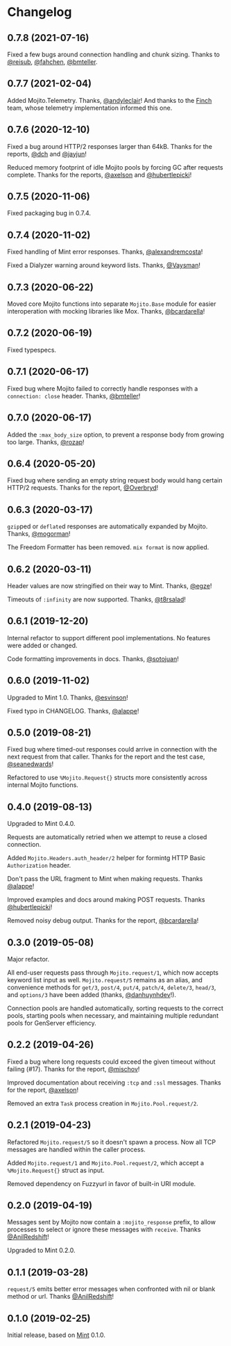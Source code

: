 # Changelog

## 0.7.8 (2021-07-16)

Fixed a few bugs around connection handling and chunk sizing. Thanks to
[@reisub](https://github.com/reisub), [@fahchen](https://github.com/fahchen),
[@bmteller](https://github.com/bmteller).

## 0.7.7 (2021-02-04)

Added Mojito.Telemetry. Thanks,
[@andyleclair](https://github.com/andyleclair)! And thanks to the
[Finch](https://github.com/keathley/finch) team, whose telemetry
implementation informed this one.

## 0.7.6 (2020-12-10)

Fixed a bug around HTTP/2 responses larger than 64kB. Thanks for the
reports, [@dch](https://github.com/dch) and
[@jayjun](https://github.com/jayjun)!

Reduced memory footprint of idle Mojito pools by forcing GC after
requests complete. Thanks for the reports,
[@axelson](https://github.com/axelson) and
[@hubertlepicki](https://github.com/hubertlepicki)!

## 0.7.5 (2020-11-06)

Fixed packaging bug in 0.7.4.

## 0.7.4 (2020-11-02)

Fixed handling of Mint error responses.
Thanks, [@alexandremcosta](https://github.com/alexandremcosta)!

Fixed a Dialyzer warning around keyword lists.
Thanks, [@Vaysman](https://github.com/Vaysman)!

## 0.7.3 (2020-06-22)

Moved core Mojito functions into separate `Mojito.Base` module for
easier interoperation with mocking libraries like Mox. Thanks,
[@bcardarella](https://github.com/bcardarella)!

## 0.7.2 (2020-06-19)

Fixed typespecs.

## 0.7.1 (2020-06-17)

Fixed bug where Mojito failed to correctly handle responses with
a `connection: close` header. Thanks,
[@bmteller](https://github.com/bmteller)!

## 0.7.0 (2020-06-17)

Added the `:max_body_size` option, to prevent a response body from
growing too large. Thanks, [@rozap](https://github.com/rozap)!

## 0.6.4 (2020-05-20)

Fixed bug where sending an empty string request body would hang certain
HTTP/2 requests. Thanks for the report,
[@Overbryd](https://github.com/Overbryd)!

## 0.6.3 (2020-03-17)

`gzip`ped or `deflate`d responses are automatically expanded by
Mojito. Thanks, [@mogorman](https://github.com/mogorman)!

The Freedom Formatter has been removed. `mix format` is now applied.

## 0.6.2 (2020-03-11)

Header values are now stringified on their way to Mint. Thanks,
[@egze](https://github.com/egze)!

Timeouts of `:infinity` are now supported. Thanks,
[@t8rsalad](https://github.com/t8rsalad)!

## 0.6.1 (2019-12-20)

Internal refactor to support different pool implementations. No features
were added or changed.

Code formatting improvements in docs. Thanks,
[@sotojuan](https://github.com/sotojuan)!

## 0.6.0 (2019-11-02)

Upgraded to Mint 1.0. Thanks, [@esvinson](https://github.com/esvinson)!

Fixed typo in CHANGELOG. Thanks, [@alappe](https://github.com/alappe)!

## 0.5.0 (2019-08-21)

Fixed bug where timed-out responses could arrive in connection with
the next request from that caller.  Thanks for the report and the
test case, [@seanedwards](https://github.com/seanedwards)!

Refactored to use `%Mojito.Request{}` structs more consistently across
internal Mojito functions.

## 0.4.0 (2019-08-13)

Upgraded to Mint 0.4.0.

Requests are automatically retried when we attempt to reuse a closed
connection.

Added `Mojito.Headers.auth_header/2` helper for formintg HTTP Basic
`Authorization` header.

Don't pass the URL fragment to Mint when making requests.
Thanks [@alappe](https://github.com/alappe)!

Improved examples and docs around making POST requests.
Thanks [@hubertlepicki](https://github.com/hubertlepicki)!

Removed noisy debug output.
Thanks for the report, [@bcardarella](https://github.com/bcardarella)!

## 0.3.0 (2019-05-08)

Major refactor.

All end-user requests pass through `Mojito.request/1`, which now
accepts keyword list input as well.  `Mojito.request/5` remains
as an alias, and convenience methods for `get/3`, `post/4`, `put/4`,
`patch/4`, `delete/3`, `head/3`, and `options/3` have been added
(thanks, [@danhuynhdev](https://github.com/danhuynhdev)!).

Connection pools are handled automatically, sorting requests to the
correct pools, starting pools when necessary, and maintaining
multiple redundant pools for GenServer efficiency.

## 0.2.2 (2019-04-26)

Fixed a bug where long requests could exceed the given timeout without
failing (#17).  Thanks for the report,
[@mischov](https://github.com/mischov)!

Improved documentation about receiving `:tcp` and `:ssl` messages.
Thanks for the report,
[@axelson](https://github.com/axelson)!

Removed an extra `Task` process creation in `Mojito.Pool.request/2`.

## 0.2.1 (2019-04-23)

Refactored `Mojito.request/5` so it doesn't spawn a process.  Now all
TCP messages are handled within the caller process.

Added `Mojito.request/1` and `Mojito.Pool.request/2`, which accept a
`%Mojito.Request{}` struct as input.

Removed dependency on Fuzzyurl in favor of built-in URI module.

## 0.2.0 (2019-04-19)

Messages sent by Mojito now contain a `:mojito_response` prefix, to allow
processes to select or ignore these messages with `receive`.
Thanks [@AnilRedshift](https://github.com/AnilRedshift)!

Upgraded to Mint 0.2.0.

## 0.1.1 (2019-03-28)

`request/5` emits better error messages when confronted with nil or blank
method or url.  Thanks [@AnilRedshift](https://github.com/AnilRedshift)!

## 0.1.0 (2019-02-25)

Initial release, based on [Mint](https://github.com/ericmj/mint) 0.1.0.

